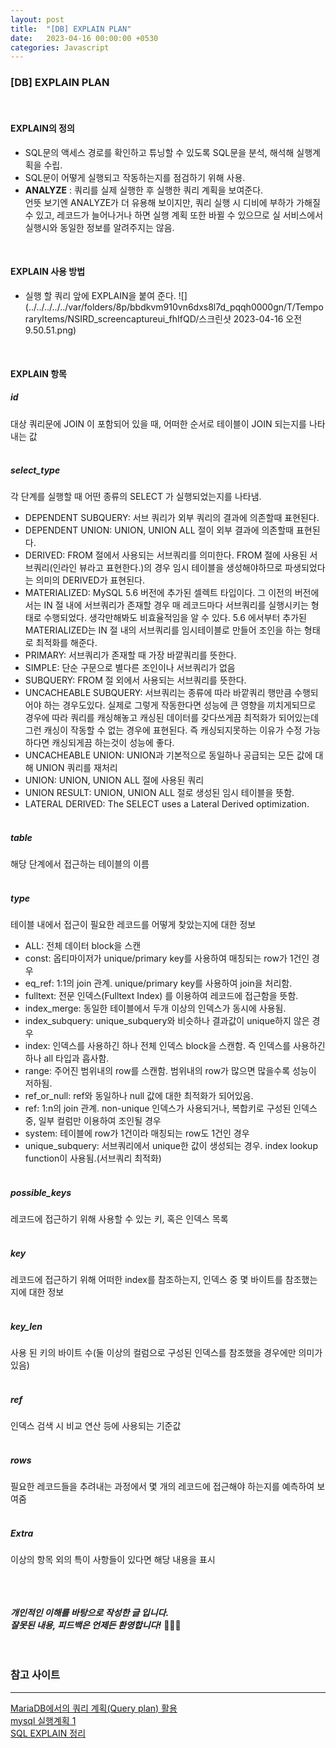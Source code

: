 ```yaml
---
layout: post
title:  "[DB] EXPLAIN PLAN"
date:   2023-04-16 00:00:00 +0530
categories: Javascript
---
```

### [DB] EXPLAIN PLAN

<br/>

#### EXPLAIN의 정의
- SQL문의 액세스 경로를 확인하고 튜닝할 수 있도록 SQL문을 분석, 해석해 실행계획을 수립.
- SQL문이 어떻게 실행되고 작동하는지를 점검하기 위해 사용.
- **ANALYZE** : 쿼리를 실제 실행한 후 실행한 쿼리 계획을 보여준다.<br/>
언뜻 보기엔 ANALYZE가 더 유용해 보이지만, 쿼리 실행 시 디비에 부하가 가해질 수 있고, 레코드가 늘어나거나 하면 실행 계획 또한 바뀔 수 있으므로 실 서비스에서 실행시와 동일한 정보를 알려주지는 않음.

<br/>

#### EXPLAIN 사용 방법
- 실행 할 쿼리 앞에 EXPLAIN을 붙여 준다.
![](../../../../../var/folders/8p/bbdkvm910vn6dxs8l7d_pqqh0000gn/T/TemporaryItems/NSIRD_screencaptureui_fhIfQD/스크린샷 2023-04-16 오전 9.50.51.png)

<br/>

#### EXPLAIN 항목
##### id
대상 쿼리문에 JOIN 이 포함되어 있을 때, 어떠한 순서로 테이블이 JOIN 되는지를 나타내는 값
<br/><br/>
##### select_type
각 단계를 실행할 때 어떤 종류의 SELECT 가 실행되었는지를 나타냄.
<br/>
- DEPENDENT SUBQUERY: 서브 쿼리가 외부 쿼리의 결과에 의존할때 표현된다.
- DEPENDENT UNION: UNION, UNION ALL 절이 외부 결과에 의존할때 표현된다.
- DERIVED: FROM 절에서 사용되는 서브쿼리를 의미한다. FROM 절에 사용된 서브쿼리(인라인 뷰라고 표현한다.)의 경우 임시 테이블을 생성해야하므로 파생되었다는 의미의 DERIVED가 표현된다.
- MATERIALIZED: MySQL 5.6 버전에 추가된 셀렉트 타입이다. 그 이전의 버전에서는 IN 절 내에 서브쿼리가 존재할 경우 매 레코드마다 서브쿼리를 실행시키는 형태로 수행되었다. 생각만해봐도 비효율적임을 알 수 있다. 5.6 에서부터 추가된 MATERIALIZED는 IN 절 내의 서브쿼리를 임시테이블로 만들어 조인을 하는 형태로 최적화를 해준다.
- PRIMARY: 서브쿼리가 존재할 때 가장 바깥쿼리를 뜻한다.
- SIMPLE: 단순 구문으로 별다른 조인이나 서브쿼리가 없음
- SUBQUERY: FROM 절 외에서 사용되는 서브쿼리를 뜻한다.
- UNCACHEABLE SUBQUERY: 서브쿼리는 종류에 따라 바깥쿼리 행만큼 수행되어야 하는 경우도있다. 실제로 그렇게 작동한다면 성능에 큰 영향을 끼치게되므로 경우에 따라 쿼리를 캐싱해놓고 캐싱된 데이터를 갖다쓰게끔 최적화가 되어있는데 그런 캐싱이 작동할 수 없는 경우에 표현된다. 즉 캐싱되지못하는 이유가 수정 가능하다면 캐싱되게끔 하는것이 성능에 좋다.
- UNCACHEABLE UNION: UNION과 기본적으로 동일하나 공급되는 모든 값에 대해 UNION 쿼리를 재처리
- UNION: UNION, UNION ALL 절에 사용된 쿼리
- UNION RESULT: UNION, UNION ALL 절로 생성된 임시 테이블을 뜻함.
- LATERAL DERIVED: The SELECT uses a Lateral Derived optimization.
<br/><br/>

##### table
해당 단계에서 접근하는 테이블의 이름
<br/><br/>
##### type
테이블 내에서 접근이 필요한 레코드를 어떻게 찾았는지에 대한 정보
<br/>
- ALL: 전체 데이터 block을 스캔
- const: 옵티마이저가 unique/primary key를 사용하여 매칭되는 row가 1건인 경우
- eq_ref: 1:1의 join 관계. unique/primary key를 사용하여 join을 처리함.
- fulltext: 전문 인덱스(Fulltext Index) 를 이용하여 레코드에 접근함을 뜻함.
- index_merge: 동일한 테이블에서 두개 이상의 인덱스가 동시에 사용됨.
- index_subquery: unique_subquery와 비슷하나 결과값이 unique하지 않은 경우
- index: 인덱스를 사용하긴 하나 전체 인덱스 block을 스캔함. 즉 인덱스를 사용하긴 하나 all 타입과 흡사함.
- range: 주어진 범위내의 row를 스캔함. 범위내의 row가 많으면 많을수록 성능이 저하됨.
- ref_or_null: ref와 동일하나 null 값에 대한 최적화가 되어있음.
- ref: 1:n의 join 관계. non-unique 인덱스가 사용되거나, 복합키로 구성된 인덱스 중, 일부 컬럼만 이용하여 조인될 경우
- system: 테이블에 row가 1건이라 매칭되는 row도 1건인 경우
- unique_subquery: 서브쿼리에서 unique한 값이 생성되는 경우. index lookup function이 사용됨.(서브쿼리 최적화)
<br/><br/>

##### possible_keys
레코드에 접근하기 위해 사용할 수 있는 키, 혹은 인덱스 목록
<br/><br/>
##### key
레코드에 접근하기 위해 어떠한 index를 참조하는지, 인덱스 중 몇 바이트를 참조했는지에 대한 정보
<br/><br/>
##### key_len
사용 된 키의 바이트 수(둘 이상의 컬럼으로 구성된 인덱스를 참조했을 경우에만 의미가 있음)
<br/><br/>
##### ref
인덱스 검색 시 비교 연산 등에 사용되는 기준값
<br/><br/>
##### rows
필요한 레코드들을 추려내는 과정에서 몇 개의 레코드에 접근해야 하는지를 예측하여 보여줌
<br/><br/>
##### Extra
이상의 항목 외의 특이 사항들이 있다면 해당 내용을 표시

<br/><br/><br/>
**_개인적인 이해를 바탕으로 작성한 글 입니다. <br/>
잘못된 내용, 피드백은 언제든 환영합니다!_** 🥺🥺🥺
<br/><br/><br/>

### 참고 사이트
<hr>

[MariaDB에서의 쿼리 계획(Query plan) 활용](https://blog.ifunfactory.com/2017/05/29/mariadb%EC%97%90%EC%84%9C%EC%9D%98-%EC%BF%BC%EB%A6%AC-%EA%B3%84%ED%9A%8Dquery-plan-%ED%99%9C%EC%9A%A9/)
<br/>
[mysql 실행계획 1](https://multifrontgarden.tistory.com/149)
<br/>
[SQL EXPLAIN 정리](https://shlee0882.tistory.com/155)
<br/>